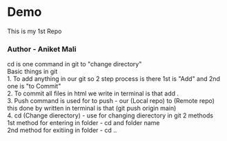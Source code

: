 # Demo
This is my 1st Repo
<br>
<h3>Author - Aniket Mali</h3>
cd is one command in git to "change directory"
<br>
Basic things in git 
<br>
1. To add anything in our git so 2 step process is there 1st is "Add" and 2nd one is "to Commit"
<br>
2. To commit all files in html we write in terminal is that add . 
<br>
3. Push command is used for to push - our (Local repo) to (Remote repo) this done by written in terminal is that (git push origin main)
<br>
4. cd (Change dierectory) - use for changing dierectory in git 2 methods 
<br>
1st method for entering in folder - cd and folder name
<br>
2nd method for exitiing in folder - cd ..